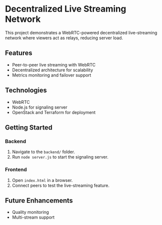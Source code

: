 # Decentralized Live Streaming Network

This project demonstrates a WebRTC-powered decentralized live-streaming network where viewers act as relays, reducing server load.

## Features
- Peer-to-peer live streaming with WebRTC
- Decentralized architecture for scalability
- Metrics monitoring and failover support

## Technologies
- WebRTC
- Node.js for signaling server
- OpenStack and Terraform for deployment

## Getting Started
### Backend
1. Navigate to the `backend/` folder.
2. Run `node server.js` to start the signaling server.

### Frontend
1. Open `index.html` in a browser.
2. Connect peers to test the live-streaming feature.

## Future Enhancements
- Quality monitoring
- Multi-stream support